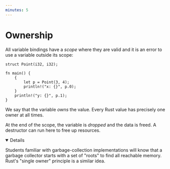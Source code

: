 ```yaml
---
minutes: 5
---
```


# Ownership

All variable bindings have a _scope_ where they are valid and it is an error to
use a variable outside its scope:

<!-- mdbook-xgettext: skip -->

```rust,editable,compile_fail
struct Point(i32, i32);

fn main() {
    {
        let p = Point(3, 4);
        println!("x: {}", p.0);
    }
    println!("y: {}", p.1);
}
```

We say that the variable _owns_ the value. Every Rust value has precisely one
owner at all times.

At the end of the scope, the variable is _dropped_ and the data is freed. A
destructor can run here to free up resources.

<details open="true">

Students familiar with garbage-collection implementations will know that a
garbage collector starts with a set of "roots" to find all reachable memory.
Rust's "single owner" principle is a similar idea.

</details>
